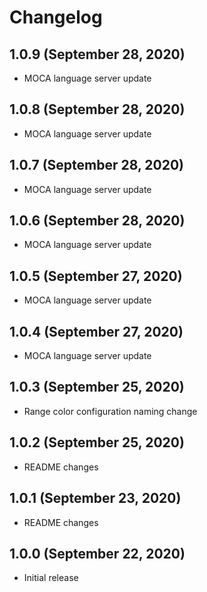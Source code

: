 # Changelog

## 1.0.9 (September 28, 2020)
* MOCA language server update

## 1.0.8 (September 28, 2020)
* MOCA language server update

## 1.0.7 (September 28, 2020)
* MOCA language server update

## 1.0.6 (September 28, 2020)
* MOCA language server update

## 1.0.5 (September 27, 2020)
* MOCA language server update

## 1.0.4 (September 27, 2020)
* MOCA language server update

## 1.0.3 (September 25, 2020)
* Range color configuration naming change

## 1.0.2 (September 25, 2020)
* README changes

## 1.0.1 (September 23, 2020)
* README changes

## 1.0.0 (September 22, 2020)
* Initial release